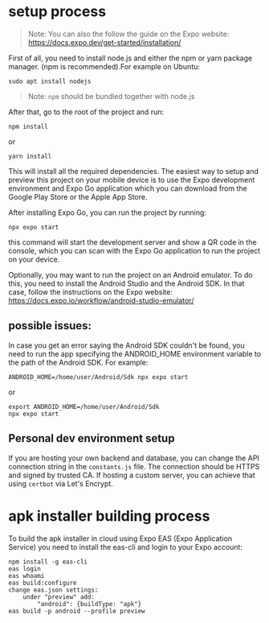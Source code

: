 # setup process

> Note: You can also the follow the guide on the Expo website: https://docs.expo.dev/get-started/installation/

First of all, you need to install node.js and either the npm or yarn package manager. (npm is recommended).For example on Ubuntu:
```
sudo apt install nodejs
```
> Note: `npm` should be bundled together with node.js

After that, go to the root of the project and run:
```
npm install
```
or
```
yarn install
```
This will install all the required dependencies.
The easiest way to setup and preview this project on your mobile device is to use the Expo development environment and Expo Go application which you can download from the Google Play Store or the Apple App Store. 

After installing Expo Go, you can run the project by running:
```
npx expo start
```
this command will start the development server and show a QR code in the console, which you can scan with the Expo Go application to run the project on your device.

Optionally, you may want to run the project on an Android emulator. To do this, you need to install the Android Studio and the Android SDK. In that case, follow the instructions on the Expo website: https://docs.expo.io/workflow/android-studio-emulator/

## possible issues:

In case you get an error saying the Android SDK couldn't be found, you need to run the app specifying the ANDROID_HOME environment variable to the path of the Android SDK. For example:
```
ANDROID_HOME=/home/user/Android/Sdk npx expo start
```
or
```
export ANDROID_HOME=/home/user/Android/Sdk
npx expo start
```

## Personal dev environment setup
If you are hosting your own backend and database, you can change the API connection string in the `constants.js` file.
The connection should be HTTPS and signed by trusted CA. If hosting a custom server, you can achieve that using `certbot` via Let's Encrypt. 


# apk installer building process

To build the apk installer in cloud using Expo EAS (Expo Application Service) you need to install the eas-cli and login to your Expo account:

```
npm install -g eas-cli
eas login
eas whoami
eas build:configure
change eas.json settings:
    under "preview" add:
        "android": {buildType: "apk"}
eas build -p android --profile preview
```